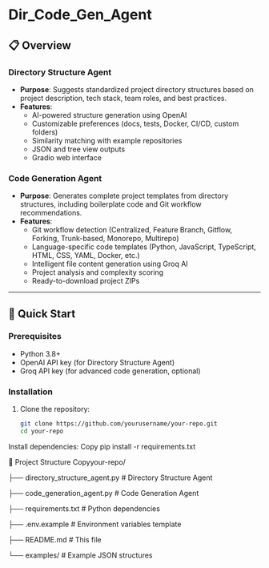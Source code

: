 # Dir_Code_Gen_Agent

## 📋 Overview

### Directory Structure Agent
- **Purpose**: Suggests standardized project directory structures based on project description, tech stack, team roles, and best practices.
- **Features**:
  - AI-powered structure generation using OpenAI
  - Customizable preferences (docs, tests, Docker, CI/CD, custom folders)
  - Similarity matching with example repositories
  - JSON and tree view outputs
  - Gradio web interface

### Code Generation Agent
- **Purpose**: Generates complete project templates from directory structures, including boilerplate code and Git workflow recommendations.
- **Features**:
  - Git workflow detection (Centralized, Feature Branch, Gitflow, Forking, Trunk-based, Monorepo, Multirepo)
  - Language-specific code templates (Python, JavaScript, TypeScript, HTML, CSS, YAML, Docker, etc.)
  - Intelligent file content generation using Groq AI
  - Project analysis and complexity scoring
  - Ready-to-download project ZIPs

---

## 🚀 Quick Start

### Prerequisites
- Python 3.8+
- OpenAI API key (for Directory Structure Agent)
- Groq API key (for advanced code generation, optional)

### Installation
1. Clone the repository:
   ```bash
   git clone https://github.com/yourusername/your-repo.git
   cd your-repo

Install dependencies:
 Copy pip install -r requirements.txt



📂 Project Structure
 Copyyour-repo/
 
├── directory_structure_agent.py  # Directory Structure Agent

├── code_generation_agent.py      # Code Generation Agent

├── requirements.txt              # Python dependencies

├── .env.example                  # Environment variables template

├── README.md                     # This file

└── examples/                     # Example JSON structures
